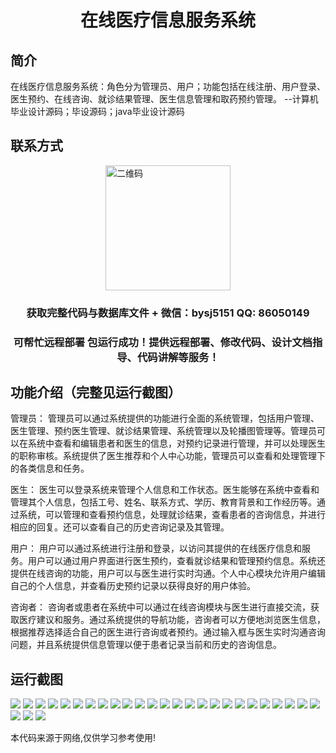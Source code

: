 <p><h1 align="center">在线医疗信息服务系统</h1></p>

## 简介
在线医疗信息服务系统：角色分为管理员、用户；功能包括在线注册、用户登录、医生预约、在线咨询、就诊结果管理、医生信息管理和取药预约管理。    --计算机毕业设计源码；毕设源码；java毕业设计源码


## 联系方式
<img src="https://bs-1329754181.cos.ap-shanghai.myqcloud.com/wx.jpg" alt="二维码" style="display: block; margin: 0 auto;" width="200px">
<p><h3 align="center">获取完整代码与数据库文件 + 微信：bysj5151 QQ: 86050149</h3></p>
<p><h3 align="center">可帮忙远程部署 包运行成功！提供远程部署、修改代码、设计文档指导、代码讲解等服务！</h3></p>

## 功能介绍（完整见运行截图）
管理员：  管理员可以通过系统提供的功能进行全面的系统管理，包括用户管理、医生管理、预约医生管理、就诊结果管理、系统管理以及轮播图管理等。管理员可以在系统中查看和编辑患者和医生的信息，对预约记录进行管理，并可以处理医生的职称审核。系统提供了医生推荐和个人中心功能，管理员可以查看和处理管理下的各类信息和任务。

医生：  医生可以登录系统来管理个人信息和工作状态。医生能够在系统中查看和管理其个人信息，包括工号、姓名、联系方式、学历、教育背景和工作经历等。通过系统，可以管理和查看预约信息，处理就诊结果，查看患者的咨询信息，并进行相应的回复。还可以查看自己的历史咨询记录及其管理。

用户：  用户可以通过系统进行注册和登录，以访问其提供的在线医疗信息和服务。用户可以通过用户界面进行医生预约，查看就诊结果和管理预约信息。系统还提供在线咨询的功能，用户可以与医生进行实时沟通。个人中心模块允许用户编辑自己的个人信息，并查看历史预约记录以获得良好的用户体验。

咨询者：  咨询者或患者在系统中可以通过在线咨询模块与医生进行直接交流，获取医疗建议和服务。通过系统提供的导航功能，咨询者可以方便地浏览医生信息，根据推荐选择适合自己的医生进行咨询或者预约。通过输入框与医生实时沟通咨询问题，并且系统提供信息管理以便于患者记录当前和历史的咨询信息。


## 运行截图
![](https://bs-1329754181.cos.ap-shanghai.myqcloud.com/ssm/OnlineMedicalInformationServiceSystem/img/001.jpg)
![](https://bs-1329754181.cos.ap-shanghai.myqcloud.com/ssm/OnlineMedicalInformationServiceSystem/img/002.jpg)
![](https://bs-1329754181.cos.ap-shanghai.myqcloud.com/ssm/OnlineMedicalInformationServiceSystem/img/003.jpg)
![](https://bs-1329754181.cos.ap-shanghai.myqcloud.com/ssm/OnlineMedicalInformationServiceSystem/img/004.jpg)
![](https://bs-1329754181.cos.ap-shanghai.myqcloud.com/ssm/OnlineMedicalInformationServiceSystem/img/005.jpg)
![](https://bs-1329754181.cos.ap-shanghai.myqcloud.com/ssm/OnlineMedicalInformationServiceSystem/img/006.jpg)
![](https://bs-1329754181.cos.ap-shanghai.myqcloud.com/ssm/OnlineMedicalInformationServiceSystem/img/007.jpg)
![](https://bs-1329754181.cos.ap-shanghai.myqcloud.com/ssm/OnlineMedicalInformationServiceSystem/img/008.jpg)
![](https://bs-1329754181.cos.ap-shanghai.myqcloud.com/ssm/OnlineMedicalInformationServiceSystem/img/009.jpg)
![](https://bs-1329754181.cos.ap-shanghai.myqcloud.com/ssm/OnlineMedicalInformationServiceSystem/img/010.jpg)
![](https://bs-1329754181.cos.ap-shanghai.myqcloud.com/ssm/OnlineMedicalInformationServiceSystem/img/011.jpg)
![](https://bs-1329754181.cos.ap-shanghai.myqcloud.com/ssm/OnlineMedicalInformationServiceSystem/img/012.jpg)
![](https://bs-1329754181.cos.ap-shanghai.myqcloud.com/ssm/OnlineMedicalInformationServiceSystem/img/013.jpg)
![](https://bs-1329754181.cos.ap-shanghai.myqcloud.com/ssm/OnlineMedicalInformationServiceSystem/img/014.jpg)
![](https://bs-1329754181.cos.ap-shanghai.myqcloud.com/ssm/OnlineMedicalInformationServiceSystem/img/015.jpg)
![](https://bs-1329754181.cos.ap-shanghai.myqcloud.com/ssm/OnlineMedicalInformationServiceSystem/img/016.jpg)
![](https://bs-1329754181.cos.ap-shanghai.myqcloud.com/ssm/OnlineMedicalInformationServiceSystem/img/017.jpg)
![](https://bs-1329754181.cos.ap-shanghai.myqcloud.com/ssm/OnlineMedicalInformationServiceSystem/img/018.jpg)
![](https://bs-1329754181.cos.ap-shanghai.myqcloud.com/ssm/OnlineMedicalInformationServiceSystem/img/019.jpg)
![](https://bs-1329754181.cos.ap-shanghai.myqcloud.com/ssm/OnlineMedicalInformationServiceSystem/img/020.jpg)
![](https://bs-1329754181.cos.ap-shanghai.myqcloud.com/ssm/OnlineMedicalInformationServiceSystem/img/021.jpg)
![](https://bs-1329754181.cos.ap-shanghai.myqcloud.com/ssm/OnlineMedicalInformationServiceSystem/img/022.jpg)
![](https://bs-1329754181.cos.ap-shanghai.myqcloud.com/ssm/OnlineMedicalInformationServiceSystem/img/023.jpg)
![](https://bs-1329754181.cos.ap-shanghai.myqcloud.com/ssm/OnlineMedicalInformationServiceSystem/img/024.jpg)
![](https://bs-1329754181.cos.ap-shanghai.myqcloud.com/ssm/OnlineMedicalInformationServiceSystem/img/025.jpg)
![](https://bs-1329754181.cos.ap-shanghai.myqcloud.com/ssm/OnlineMedicalInformationServiceSystem/img/026.jpg)
![](https://bs-1329754181.cos.ap-shanghai.myqcloud.com/ssm/OnlineMedicalInformationServiceSystem/img/027.jpg)
![](https://bs-1329754181.cos.ap-shanghai.myqcloud.com/ssm/OnlineMedicalInformationServiceSystem/img/028.jpg)

<p>本代码来源于网络,仅供学习参考使用!</p>
